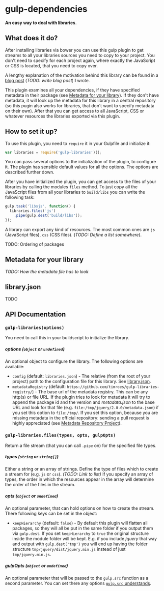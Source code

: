 gulp-dependencies
=================

**An easy way to deal with libraries.**

What does it do?
----------------

After installing libraries via bower you can use this gulp plugin
to get streams to all your libraries sources you need to copy to your
project. You don't need to specify for each project again, where exactly
the JavaScript or CSS is located, that you need to copy over.

A lengthy explanation of the motivation behind this library can be found
in a [blog post](#) (*TODO: write blog post*) I wrote.

This plugin examines all your dependencies, if they have specified metadata
in their package (see [Metadata for your library](#metadata-library)). If they
don't have metadata, it will look up the metadata for this library in a central
repository (so this pugin also works for libraries, that don't want to specify
metadata on their own). After that you can get access to all JavaScript, CSS or
whatever resources the libraries exported via this plugin.


How to set it up?
-----------------

To use this plugin, you need to `require` it in your Gulpfile and initialize it:

```javascript
var libraries = require('gulp-libraries')();
```

You can pass several options to the initialization of the plugin, to configure it.
The plugin has sensible default values for all the options. The options are described
further down.

After you have initialized the plugin, you can get access to the files of your libraries
by calling the modules `files` method. To just copy all the JavaScript files from all your
libraries to `build/libs` you can write the following task:

```javascript
gulp.task('libsjs', function() {
  libraries.files('js')
    .pipe(gulp.dest('build/libs'));
});
```

A library can export any kind of resources. The most common ones are `js` (JavaScript files),
`css` (CSS files). (*TODO: Define a list somewhere*).

TODO: Ordering of packages

Metadata for your library
-------------------------

*TODO: How the metadata file has to look*

library.json
------------

TODO

API Documentation
-----------------

### `gulp-libraries(options)`

You need to call this in your buildscript to initialize the library.

##### **options** (`object` or `undefined`)

An optional object to configure the library. The following options are available:

* `config` (default: `libraries.json`) - The relative (from the root of your project) path to
  the configuration file for this library. See [library.json](#libraryjson).
* `metadataRegistry` (default: `https://github.com/timroes/gulp-libraries-registry/`) - The base url
  of the metadata registry. This can be any http(s) or file URL. If the plugin tries to look for
  metadata it will try to append the package id and the version and *metadata.json* to the
  base URL and look for that file (e.g. `file:/tmp/jquery/2.0.0/metadata.json`) if you set this
  option to `file:/tmp/`. If you set this option, because you are missing metadata in the official
  repository: sending a pull request is highly appreciated (see
  [Metadata Repository Project](https://github.com/timroes/gulp-libraries-registry)).

### `gulp-libraries.files(types, opts, gulpOpts)`

Return a file stream (that you can call `.pipe` on) for the specified file types.

##### **types** (`string` or `string[]`)

Either a string or an array of strings. Define the type of files which to create a stream
for (e.g. `js` or `css`). *(TODO: Link to list)* If you specify an array of types, the order
in which the resources appear in the array will determine the order of the files in the stream.

##### **opts** (`object` or `undefined`)

An optional parameter, that can hold options on how to create the stream. There following keys
can be set in the object:

* `keepHierarchy` (default: `false`) - By default this plugin will flatten all packages, so they will all be put in the
  same folder if you output them via `gulp.dest`. If you set `keepHierarchy` to `true` the original
  structure inside the module folder will be kept. E.g. if you include *jquery* that way and output
  with `gulp.dest('tmp')` you will end up having the folder structure `tmp/jquery/dist/jquery.min.js`
  instead of just `tmp/jquery.min.js`.

##### **gulpOpts** (`object` or `undefined`)

An optional parameter that will be passed to the `gulp.src` function as a second parameter.
You can set there any options [`gulp.src` understands](https://github.com/gulpjs/gulp/blob/master/docs/API.md#options).

